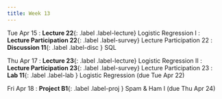 ```yaml
---
title: Week 13
---
```



Tue Apr 15
: **Lecture 22**{: .label .label-lecture} Logistic Regression I
: **Lecture Participation 22**{: .label .label-survey} Lecture Participation 22
: **Discussion 11**{: .label .label-disc } SQL
    
Thu Apr 17
: **Lecture 23**{: .label .label-lecture} Logistic Regression II
: **Lecture Participation 23**{: .label .label-survey} Lecture Participation 23
: **Lab 11**{: .label .label-lab } Logistic Regression (due Tue Apr 22)
<!-- : **Exam Prep 10**{: .label .label-examprep } Logistic Regression -->

Fri Apr 18
: **Project B1**{: .label .label-proj } Spam & Ham I (due Thu Apr 24)